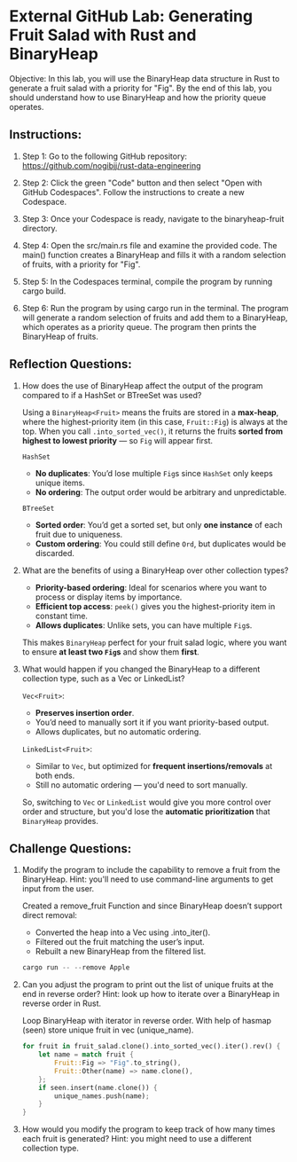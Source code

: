 # External GitHub Lab: Generating Fruit Salad with Rust and BinaryHeap

Objective: In this lab, you will use the BinaryHeap data structure in Rust to generate a fruit salad with a priority for "Fig". By the end of this lab, you should understand how to use BinaryHeap and how the priority queue operates.

## Instructions:

1. Step 1: Go to the following GitHub repository: 
https://github.com/nogibjj/rust-data-engineering

2. Step 2: Click the green "Code" button and then select "Open with GitHub Codespaces". Follow the instructions to create a new Codespace.

3. Step 3: Once your Codespace is ready, navigate to the binaryheap-fruit directory.

4. Step 4: Open the src/main.rs file and examine the provided code. The main() function creates a BinaryHeap and fills it with a random selection of fruits, with a priority for "Fig".

5. Step 5: In the Codespaces terminal, compile the program by running cargo build.

6. Step 6: Run the program by using cargo run in the terminal. The program will generate a random selection of fruits and add them to a BinaryHeap, which operates as a priority queue. The program then prints the BinaryHeap of fruits.

## Reflection Questions:

1. How does the use of BinaryHeap affect the output of the program compared to if a HashSet or BTreeSet was used?

    Using a `BinaryHeap<Fruit>` means the fruits are stored in a **max-heap**, where the highest-priority item (in this case, `Fruit::Fig`) is always at the top. When you call `.into_sorted_vec()`, it returns the fruits **sorted from highest to lowest priority** — so `Fig` will appear first.

    `HashSet`
    - **No duplicates**: You’d lose multiple `Fig`s since `HashSet` only keeps unique items.
    - **No ordering**: The output order would be arbitrary and unpredictable.

    `BTreeSet`
    - **Sorted order**: You’d get a sorted set, but only **one instance** of each fruit due to uniqueness.
    - **Custom ordering**: You could still define `Ord`, but duplicates would be discarded.

2. What are the benefits of using a BinaryHeap over other collection types?
    - **Priority-based ordering**: Ideal for scenarios where you want to process or display items by importance.
    - **Efficient top access**: `peek()` gives you the highest-priority item in constant time.
    - **Allows duplicates**: Unlike sets, you can have multiple `Fig`s.

    This makes `BinaryHeap` perfect for your fruit salad logic, where you want to ensure **at least two `Fig`s** and show them **first**.

3. What would happen if you changed the BinaryHeap to a different collection type, such as a Vec or LinkedList?

    `Vec<Fruit>`:
    - **Preserves insertion order**.
    - You’d need to manually sort it if you want priority-based output.
    - Allows duplicates, but no automatic ordering.

    `LinkedList<Fruit>`:
    - Similar to `Vec`, but optimized for **frequent insertions/removals** at both ends.
    - Still no automatic ordering — you'd need to sort manually.

    So, switching to `Vec` or `LinkedList` would give you more control over order and structure, but you'd lose the **automatic prioritization** that `BinaryHeap` provides.

## Challenge Questions:

1. Modify the program to include the capability to remove a fruit from the BinaryHeap. Hint: you'll need to use command-line arguments to get input from the user.

    Created a remove_fruit Function and since BinaryHeap doesn’t support direct removal:
    - Converted the heap into a Vec<Fruit> using .into_iter().
    - Filtered out the fruit matching the user’s input.
    - Rebuilt a new BinaryHeap from the filtered list.

    ```rust
    cargo run -- --remove Apple
    ```

2. Can you adjust the program to print out the list of unique fruits at the end in reverse order? Hint: look up how to iterate over a BinaryHeap in reverse order in Rust.

    Loop BinaryHeap with iterator in reverse order. With help of hasmap (seen) store unique fruit in vec (unique_name).

    ```rust
    for fruit in fruit_salad.clone().into_sorted_vec().iter().rev() {
        let name = match fruit {
            Fruit::Fig => "Fig".to_string(),
            Fruit::Other(name) => name.clone(),
        };
        if seen.insert(name.clone()) {
            unique_names.push(name);
        }
    }
    ```

3. How would you modify the program to keep track of how many times each fruit is generated? Hint: you might need to use a different collection type.
